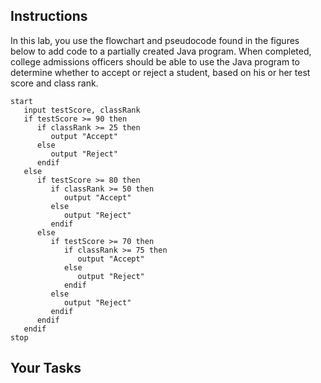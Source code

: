 ## Instructions

In this lab, you use the flowchart and pseudocode found in the figures below to add code to a partially created Java program. When completed, college admissions officers should be able to use the Java program to determine whether to accept or reject a student, based on his or her test score and class rank.

```
start
   input testScore, classRank
   if testScore >= 90 then
      if classRank >= 25 then
         output "Accept"
      else
         output "Reject"
      endif
   else
      if testScore >= 80 then
         if classRank >= 50 then
            output "Accept"
         else
            output "Reject"
         endif
      else
         if testScore >= 70 then
            if classRank >= 75 then
               output "Accept"
            else
               output "Reject"
            endif
         else
            output "Reject"
         endif
      endif
   endif
stop
```

## Your Tasks
